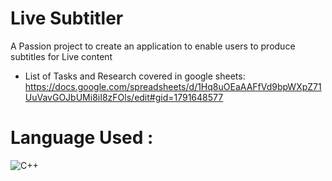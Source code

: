 # Live Subtitler
A Passion project to create an application to enable users to produce subtitles for Live content

* List of Tasks and Research covered in google sheets:
https://docs.google.com/spreadsheets/d/1Hq8uOEaAAFfVd9bpWXpZ71UuVavGOJbUMi8iI8zFOls/edit#gid=1791648577 

# Language Used :
![C++](https://img.shields.io/badge/-c++-black?logo=c%2B%2B&style=social)
